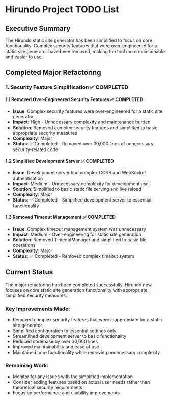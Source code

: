 # Hirundo Project TODO List

## Executive Summary

The Hirundo static site generator has been simplified to focus on core functionality. Complex security features that were over-engineered for a static site generator have been removed, making the tool more maintainable and easier to use.

## Completed Major Refactoring

### 1. Security Feature Simplification ✅ COMPLETED

#### 1.1 Removed Over-Engineered Security Features ✅ COMPLETED
- **Issue**: Complex security features were over-engineered for a static site generator
- **Impact**: High - Unnecessary complexity and maintenance burden
- **Solution**: Removed complex security features and simplified to basic, appropriate security measures
- **Complexity**: Major
- **Status**: ✅ Completed - Removed over 30,000 lines of unnecessary security-related code

#### 1.2 Simplified Development Server ✅ COMPLETED
- **Issue**: Development server had complex CORS and WebSocket authentication
- **Impact**: Medium - Unnecessary complexity for development use
- **Solution**: Simplified to basic static file serving and live reload
- **Complexity**: Major
- **Status**: ✅ Completed - Simplified development server to essential functionality

#### 1.3 Removed Timeout Management ✅ COMPLETED
- **Issue**: Complex timeout management system was unnecessary
- **Impact**: Medium - Over-engineering for static site generation
- **Solution**: Removed TimeoutManager and simplified to basic file operations
- **Complexity**: Major
- **Status**: ✅ Completed - Removed complex timeout system

## Current Status

The major refactoring has been completed successfully. Hirundo now focuses on core static site generation functionality with appropriate, simplified security measures.

### Key Improvements Made:
- Removed complex security features that were inappropriate for a static site generator
- Simplified configuration to essential settings only
- Streamlined development server to basic functionality
- Reduced codebase by over 30,000 lines
- Improved maintainability and ease of use
- Maintained core functionality while removing unnecessary complexity

### Remaining Work:
- Monitor for any issues with the simplified implementation
- Consider adding features based on actual user needs rather than theoretical security requirements
- Focus on performance and usability improvements